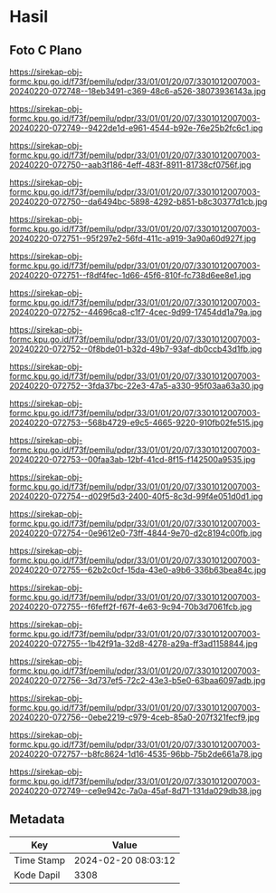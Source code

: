 # Hasil

## Foto C Plano

https://sirekap-obj-formc.kpu.go.id/f73f/pemilu/pdpr/33/01/01/20/07/3301012007003-20240220-072748--18eb3491-c369-48c6-a526-38073936143a.jpg

https://sirekap-obj-formc.kpu.go.id/f73f/pemilu/pdpr/33/01/01/20/07/3301012007003-20240220-072749--9422de1d-e961-4544-b92e-76e25b2fc6c1.jpg

https://sirekap-obj-formc.kpu.go.id/f73f/pemilu/pdpr/33/01/01/20/07/3301012007003-20240220-072750--aab3f186-4eff-483f-8911-81738cf0756f.jpg

https://sirekap-obj-formc.kpu.go.id/f73f/pemilu/pdpr/33/01/01/20/07/3301012007003-20240220-072750--da6494bc-5898-4292-b851-b8c30377d1cb.jpg

https://sirekap-obj-formc.kpu.go.id/f73f/pemilu/pdpr/33/01/01/20/07/3301012007003-20240220-072751--95f297e2-56fd-411c-a919-3a90a60d927f.jpg

https://sirekap-obj-formc.kpu.go.id/f73f/pemilu/pdpr/33/01/01/20/07/3301012007003-20240220-072751--f8df4fec-1d66-45f6-810f-fc738d6ee8e1.jpg

https://sirekap-obj-formc.kpu.go.id/f73f/pemilu/pdpr/33/01/01/20/07/3301012007003-20240220-072752--44696ca8-c1f7-4cec-9d99-17454dd1a79a.jpg

https://sirekap-obj-formc.kpu.go.id/f73f/pemilu/pdpr/33/01/01/20/07/3301012007003-20240220-072752--0f8bde01-b32d-49b7-93af-db0ccb43d1fb.jpg

https://sirekap-obj-formc.kpu.go.id/f73f/pemilu/pdpr/33/01/01/20/07/3301012007003-20240220-072752--3fda37bc-22e3-47a5-a330-95f03aa63a30.jpg

https://sirekap-obj-formc.kpu.go.id/f73f/pemilu/pdpr/33/01/01/20/07/3301012007003-20240220-072753--568b4729-e9c5-4665-9220-910fb02fe515.jpg

https://sirekap-obj-formc.kpu.go.id/f73f/pemilu/pdpr/33/01/01/20/07/3301012007003-20240220-072753--00faa3ab-12bf-41cd-8f15-f142500a9535.jpg

https://sirekap-obj-formc.kpu.go.id/f73f/pemilu/pdpr/33/01/01/20/07/3301012007003-20240220-072754--d029f5d3-2400-40f5-8c3d-99f4e051d0d1.jpg

https://sirekap-obj-formc.kpu.go.id/f73f/pemilu/pdpr/33/01/01/20/07/3301012007003-20240220-072754--0e9612e0-73ff-4844-9e70-d2c8194c00fb.jpg

https://sirekap-obj-formc.kpu.go.id/f73f/pemilu/pdpr/33/01/01/20/07/3301012007003-20240220-072755--62b2c0cf-15da-43e0-a9b6-336b63bea84c.jpg

https://sirekap-obj-formc.kpu.go.id/f73f/pemilu/pdpr/33/01/01/20/07/3301012007003-20240220-072755--f6feff2f-f67f-4e63-9c94-70b3d7061fcb.jpg

https://sirekap-obj-formc.kpu.go.id/f73f/pemilu/pdpr/33/01/01/20/07/3301012007003-20240220-072755--1b42f91a-32d8-4278-a29a-ff3ad1158844.jpg

https://sirekap-obj-formc.kpu.go.id/f73f/pemilu/pdpr/33/01/01/20/07/3301012007003-20240220-072756--3d737ef5-72c2-43e3-b5e0-63baa6097adb.jpg

https://sirekap-obj-formc.kpu.go.id/f73f/pemilu/pdpr/33/01/01/20/07/3301012007003-20240220-072756--0ebe2219-c979-4ceb-85a0-207f321fecf9.jpg

https://sirekap-obj-formc.kpu.go.id/f73f/pemilu/pdpr/33/01/01/20/07/3301012007003-20240220-072757--b8fc8624-1d16-4535-96bb-75b2de661a78.jpg

https://sirekap-obj-formc.kpu.go.id/f73f/pemilu/pdpr/33/01/01/20/07/3301012007003-20240220-072749--ce9e942c-7a0a-45af-8d71-131da029db38.jpg


## Metadata

| Key        | Value               |
| ---------- | ------------------- |
| Time Stamp | 2024-02-20 08:03:12 |
| Kode Dapil | 3308                |



